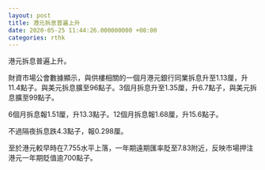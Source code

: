 ```yaml
---
layout: post
title: 港元拆息普遍上升
date: 2020-05-25 11:44:26.000000000 +08:00
categories: rthk
---
```


港元拆息普遍上升。

財資市場公會數據顯示，與供樓相關的一個月港元銀行同業拆息升至1.13厘，升11.4點子。與美元拆息擴至96點子。3個月拆息升至1.35厘，升6.7點子，與美元拆息擴至99點子。

6個月拆息報1.51厘，升13.3點子。12個月拆息報1.68厘，升15.6點子。

不過隔夜拆息跌4.3點子，報0.298厘。

至於港元較早時在7.755水平上落，一年期遠期匯率貶至7.83附近，反映市場押注港元一年期貶值逾700點子。
